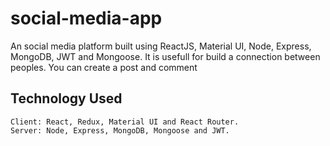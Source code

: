 # social-media-app

An social media platform built using ReactJS, Material UI, Node, Express, MongoDB, JWT and Mongoose.
It is usefull for build a connection between peoples. You can create a post and comment

## Technology Used

    Client: React, Redux, Material UI and React Router.
    Server: Node, Express, MongoDB, Mongoose and JWT.